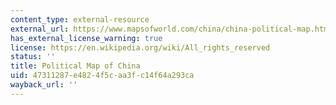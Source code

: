 ```yaml
---
content_type: external-resource
external_url: https://www.mapsofworld.com/china/china-political-map.html
has_external_license_warning: true
license: https://en.wikipedia.org/wiki/All_rights_reserved
status: ''
title: Political Map of China
uid: 47311287-e482-4f5c-aa3f-c14f64a293ca
wayback_url: ''
---
```

